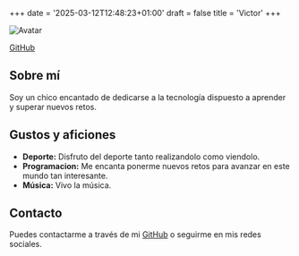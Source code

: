 +++
date = '2025-03-12T12:48:23+01:00'
draft = false
title = 'Victor'
+++

![Avatar](https://avatars.githubusercontent.com/u/114739306?s=400&v=4) <!-- Reemplaza con tu URL de avatar -->

[GitHub](https://github.com/vvu981) <!-- Reemplaza con tu enlace de GitHub -->

## Sobre mí

Soy un chico encantado de dedicarse a la tecnología dispuesto a aprender y superar nuevos retos.

## Gustos y aficiones

- **Deporte:** Disfruto del deporte tanto realizandolo como viendolo.
- **Programacion:** Me encanta ponerme nuevos retos para avanzar en este mundo tan interesante.
- **Música:** Vivo la música.

## Contacto

Puedes contactarme a través de mi [GitHub](https://github.com/vvu981) o seguirme en mis redes sociales. <!-- Reemplaza con tu enlace de GitHub -->